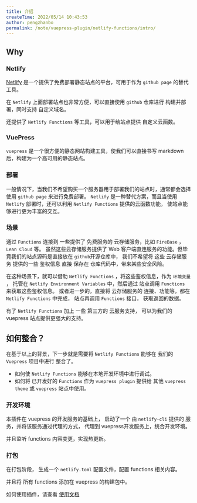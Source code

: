 ```yaml
---
title: 介绍
createTime: 2022/05/14 10:43:53
author: pengzhanbo
permalink: /note/vuepress-plugin/netlify-functions/intro/
---
```


## Why

### Netlify

[Netlify](https://www.netlify.com/) 是一个提供了免费部署静态站点的平台，可用于作为 `github page` 的替代工具。

在 `Netlify` 上面部署站点也非常方便，可以直接使用 `github` 仓库进行 构建并部署，同时支持 自定义域名。

还提供了 `Netlify Functions` 等工具，可以用于给站点提供 自定义云函数。

### VuePress

`vuepress` 是一个很方便的静态网站构建工具，使我们可以直接书写 markdown后，构建为一个高可用的静态站点。

### 部署

一般情况下，当我们不希望购买一个服务器用于部署我们的站点时，通常都会选择使用 `github page` 来进行免费部署。
`Netlify` 是一种替代方案，而且当使用 `Netlify` 部署时，还可以利用 `Netlify Functions` 提供的云函数功能，
使站点能够进行更为丰富的交互。

### 场景

通过 `Functions` 连接到 一些提供了 免费服务的 云存储服务，比如 `FireBase` ，`Lean Cloud` 等。
虽然这些云存储服务提供了 Web 客户端直连服务的功能。但毕竟我们的站点源码是直接放在 `github`开源仓库中，
我们不希望将 这些 云存储服务 提供的一些 鉴权信息 直接 保存在 仓库代码中，带来某些安全风险。

在这种场景下，就可以借助 `Netlify Functions` ，将这些鉴权信息，作为 `环境变量` ，
托管在 `Netlify Environment Variables` 中，然后通过 站点调用 `Functions` 来获取这些鉴权信息。
或者进一步的，直接将 云存储服务的 连接、功能等，都在 `Netlify Functions` 中完成， 
站点再调用 `Functions` 接口， 获取返回的数据。

有了 `Netlify Functions` 加上 一些 第三方的 云服务支持， 可以为我们的 vuepress 站点提供更强大的支持。


## 如何整合？

在基于以上的背景，下一步就是需要将 `Netlify Functions` 能够在 我们的 `Vuepress` 项目中进行 整合了。

- 如何使 `Netlify Functions` 能够在本地开发环境中进行调试。
- 如何将 已开发好的 `Functions` 作为 `vuepress plugin` 提供给 其他 `vuepress theme` 或 `vuepress` 站点中使用。

### 开发环境

本插件在 vuepress 的开发服务的基础上， 启动了一个 由 `netlify-cli` 提供的 服务，并将该服务通过代理的方式，
代理到 vuepress开发服务上，统合开发环境。

并且监听 functions 内容变更，实现热更新。

### 打包

在打包阶段， 生成一个 `netlify.toml` 配置文件，配置 functions 相关内容。

并且将 所有 functions 添加在 vuepress 的构建包中。

如何使用插件，请查看 [使用文档](/note/vuepress-plugin/netlify-functions/usage/)
